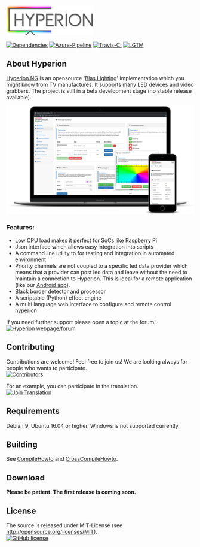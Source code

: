 ![Hyperion.NG](https://raw.githubusercontent.com/hyperion-project/hyperion.ng/master/assets/webconfig/img/hyperion/hyperionlogo.png)

[![Dependencies](https://img.shields.io/librariesio/github/hyperion-project/hyperion.ng.svg)](https://github.com/hyperion-project/hyperion.ng/tree/master/dependencies/external)
[![Azure-Pipeline](https://dev.azure.com/Hyperion-Project/Hyperion.NG/_apis/build/status/Hyperion.NG?branchName=master)](https://dev.azure.com/Hyperion-Project/Hyperion.NG/_build/latest?definitionId=7&branchName=master)
[![Travis-CI](https://travis-ci.org/hyperion-project/hyperion.ng.svg?branch=master)](https://travis-ci.org/hyperion-project/hyperion.ng)
[![LGTM](https://img.shields.io/lgtm/alerts/g/hyperion-project/hyperion.ng.svg)](https://lgtm.com/projects/g/hyperion-project/hyperion.ng/alerts/)

## About Hyperion

[Hyperion.NG](https://github.com/hyperion-project/hyperion.ng) is an opensource '[Bias Lighting](https://en.wikipedia.org/wiki/Bias_lighting)' implementation which you might know from TV manufactures. It supports many LED devices and video grabbers. The project is still in a beta development stage (no stable release available).

![Screenshot](doc/screenshot.png)

### Features:

* Low CPU load makes it perfect for SoCs like Raspberry Pi
* Json interface which allows easy integration into scripts
* A command line utility to for testing and integration in automated environment
* Priority channels are not coupled to a specific led data provider which means that a provider can post led data and leave without the need to maintain a connection to Hyperion. This is ideal for a remote application (like our [Android app](https://play.google.com/store/apps/details?id=nl.hyperion.hyperionpro)).
* Black border detector and processor
* A scriptable (Python) effect engine
* A multi language web interface to configure and remote control hyperion

If you need further support please open a topic at the forum!  
[![Hyperion webpage/forum](https://img.shields.io/website/https/hyperion-project.org.svg?down_color=red&down_message=offline&up_color=green&up_message=online)](https://www.hyperion-project.org)

## Contributing  

Contributions are welcome! Feel free to join us! We are looking always for people who wants to participate.  
[![Contributors](https://img.shields.io/github/contributors/hyperion-project/hyperion.ng.svg)](https://github.com/hyperion-project/hyperion.ng/graphs/contributors)

For an example, you can participate in the translation.  
[![Join Translation](https://img.shields.io/badge/POEditor-translate-green.svg)](https://poeditor.com/join/project/Y4F6vHRFjA)

## Requirements
Debian 9, Ubuntu 16.04 or higher. Windows is not supported currently.

## Building
See [CompileHowto](CompileHowto.md) and [CrossCompileHowto](CrossCompileHowto.txt).

## Download
**Please be patient. The first release is coming soon.**

## License
The source is released under MIT-License (see http://opensource.org/licenses/MIT).  
[![GitHub license](https://img.shields.io/badge/License-MIT-yellow.svg)](https://raw.githubusercontent.com/hyperion-project/hyperion.ng/master/LICENSE)

